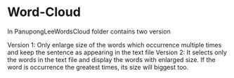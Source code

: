 # Word-Cloud

In PanupongLeeWordsCloud folder contains two version 

Version 1: Only enlarge size of the words which occurrence multiple times and keep the sentence as appearing in the text file
Version 2: It selects only the words in the text file and display the words with enlarged size. If the word is occurrence the greatest times, its size will biggest too.

